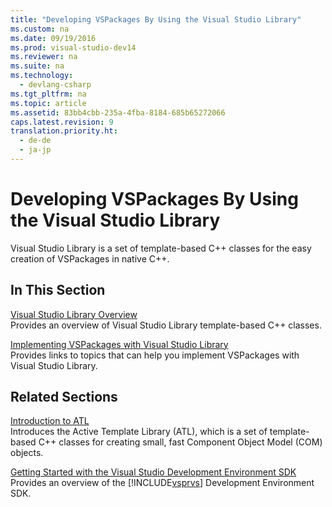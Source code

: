 ```yaml
---
title: "Developing VSPackages By Using the Visual Studio Library"
ms.custom: na
ms.date: 09/19/2016
ms.prod: visual-studio-dev14
ms.reviewer: na
ms.suite: na
ms.technology: 
  - devlang-csharp
ms.tgt_pltfrm: na
ms.topic: article
ms.assetid: 83bb4cbb-235a-4fba-8184-685b65272066
caps.latest.revision: 9
translation.priority.ht: 
  - de-de
  - ja-jp
---
```

# Developing VSPackages By Using the Visual Studio Library
Visual Studio Library is a set of template-based C++ classes for the easy creation of VSPackages in native C++.  
  
## In This Section  
 [Visual Studio Library Overview](../vs140/Visual-Studio-Library-Overview.md)  
 Provides an overview of Visual Studio Library template-based C++ classes.  
  
 [Implementing VSPackages with Visual Studio Library](../Topic/Implementing%20VSPackages%20By%20Using%20the%20Visual%20Studio%20Library.md)  
 Provides links to topics that can help you implement VSPackages with Visual Studio Library.  
  
## Related Sections  
 [Introduction to ATL](../vs140/Introduction-to-ATL.md)  
 Introduces the Active Template Library (ATL), which is a set of template-based C++ classes for creating small, fast Component Object Model (COM) objects.  
  
 [Getting Started with the Visual Studio Development Environment SDK](../vs140/Starting-to-Develop-Visual-Studio-Extensions.md)  
 Provides an overview of the [!INCLUDE[vsprvs](../vs140/includes/vsprvs_md.md)] Development Environment SDK.